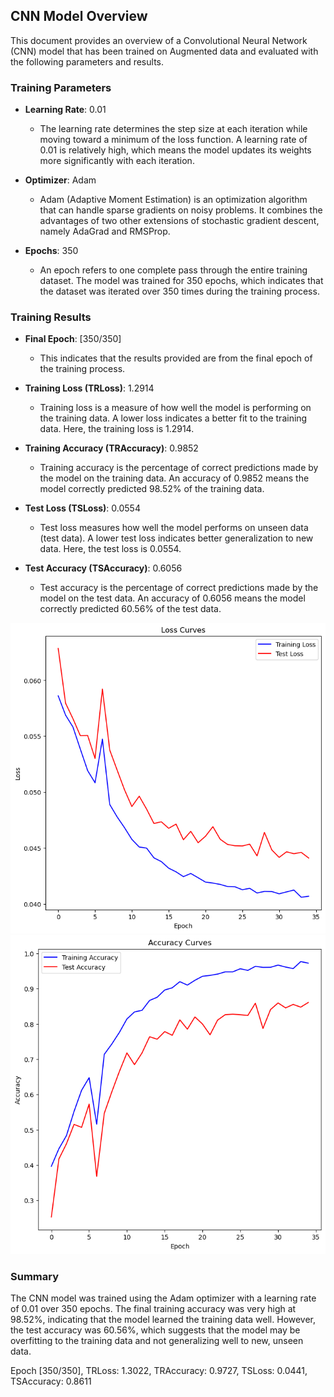## CNN Model Overview

This document provides an overview of a Convolutional Neural Network (CNN) model that has been trained on Augmented data and evaluated with the following parameters and results.

### Training Parameters

- **Learning Rate**: 0.01

  - The learning rate determines the step size at each iteration while moving toward a minimum of the loss function. A learning rate of 0.01 is relatively high, which means the model updates its weights more significantly with each iteration.

- **Optimizer**: Adam

  - Adam (Adaptive Moment Estimation) is an optimization algorithm that can handle sparse gradients on noisy problems. It combines the advantages of two other extensions of stochastic gradient descent, namely AdaGrad and RMSProp.

- **Epochs**: 350
  - An epoch refers to one complete pass through the entire training dataset. The model was trained for 350 epochs, which indicates that the dataset was iterated over 350 times during the training process.

### Training Results

- **Final Epoch**: [350/350]

  - This indicates that the results provided are from the final epoch of the training process.

- **Training Loss (TRLoss)**: 1.2914

  - Training loss is a measure of how well the model is performing on the training data. A lower loss indicates a better fit to the training data. Here, the training loss is 1.2914.

- **Training Accuracy (TRAccuracy)**: 0.9852

  - Training accuracy is the percentage of correct predictions made by the model on the training data. An accuracy of 0.9852 means the model correctly predicted 98.52% of the training data.

- **Test Loss (TSLoss)**: 0.0554

  - Test loss measures how well the model performs on unseen data (test data). A lower test loss indicates better generalization to new data. Here, the test loss is 0.0554.

- **Test Accuracy (TSAccuracy)**: 0.6056
  - Test accuracy is the percentage of correct predictions made by the model on the test data. An accuracy of 0.6056 means the model correctly predicted 60.56% of the test data.

![alt text](image.png)
![alt text](image-1.png)

### Summary

The CNN model was trained using the Adam optimizer with a learning rate of 0.01 over 350 epochs. The final training accuracy was very high at 98.52%, indicating that the model learned the training data well. However, the test accuracy was 60.56%, which suggests that the model may be overfitting to the training data and not generalizing well to new, unseen data.

Epoch [350/350], TRLoss: 1.3022, TRAccuracy: 0.9727, TSLoss: 0.0441, TSAccuracy: 0.8611

